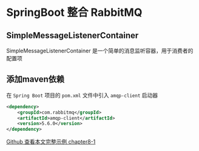 # SpringBoot 整合 RabbitMQ

## SimpleMessageListenerContainer

SimpleMessageListenerContainer 是一个简单的消息监听容器，用于消费者的配置项

## 添加maven依赖

在 ```Spring Boot``` 项目的 ```pom.xml``` 文件中引入 ```amqp-client``` 启动器

```xml
<dependency>
    <groupId>com.rabbitmq</groupId>
    <artifactId>amqp-client</artifactId>
    <version>5.6.0</version>
</dependency>
```

[Github 查看本文完整示例 chapter8-1](https://github.com/Q-Angelo/SpringBoot-Course/tree/master/chapter8/chapter8-1)
